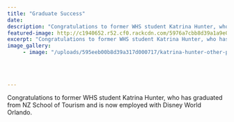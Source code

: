 ```yaml
---
title: "Graduate Success"
date: 
description: "Congratulations to former WHS student Katrina Hunter, who has graduated from NZ School of Tourism and is now employed with Disney World Orlando."
featured-image: http://c1940652.r52.cf0.rackcdn.com/5976a7cbb8d39a1a9e000b2d/Katrina-Hunter-graduate-success-NZST.jpg
excerpt: "Congratulations to former WHS student Katrina Hunter, who has graduated from NZ School of Tourism and is now employed with Disney World Orlando."
image_gallery:
     - image: "/uploads/595eeb00b8d39a317d000717/katrina-hunter-other-photo.PNG"
    
    
    
    
---
```


<p>Congratulations to former WHS student Katrina Hunter, who has graduated from NZ School of Tourism and is now employed with Disney World Orlando.</p>

